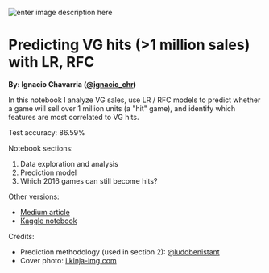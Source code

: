 ![enter image description here][1]

Predicting VG hits (>1 million sales) with LR, RFC
===============================================

**By: Ignacio Chavarria ([@ignacio_chr][2])**

In this notebook I analyze VG sales, use LR / RFC models to predict whether a game will sell over 1 million units (a "hit" game), and identify which features are most correlated to VG hits.

Test accuracy: 86.59%

Notebook sections:

 1. Data exploration and analysis
 2. Prediction model
 3. Which 2016 games can still become hits?
 
Other versions:

 - [Medium article][6]
 - [Kaggle notebook][5]
 
Credits:

 - Prediction methodology (used in section 2): [@ludobenistant][3]
 - Cover photo: [i.kinja-img.com][4]


  [1]: https://i.kinja-img.com/gawker-media/image/upload/s--P5u-7P6M--/c_scale,f_auto,fl_progressive,q_80,w_800/781029484320871752.gif
  [2]: http://www.twitter.com/ignacio_chr
  [3]: https://www.kaggle.com/yhyu13/d/ludobenistant/hr-analytics/hr-explore-predict-rf-who-to-quit-the-job
  [4]: https://i.kinja-img.com/gawker-media/image/upload/s--P5u-7P6M--/c_scale,f_auto,fl_progressive,q_80,w_800/781029484320871752.gif
  [5]: https://goo.gl/S6vGkf
  [6]: https://goo.gl/JvU0zm
